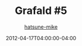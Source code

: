 ---
title: "Grafald #5"
type: "image"
date: 2012-04-17T04:00:00-04:00
draft: false
categories:
- comics
- collaborations
tags:
- grafald
image_path: "../img/2012/5.png"
alt_text: ""
is_subpage: true
author: "[hatsune-mike](https://cohost.org/hatsune-mike)"
---